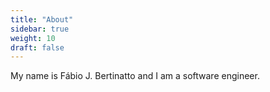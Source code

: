```yaml
---
title: "About"
sidebar: true
weight: 10
draft: false
---
```


My name is Fábio J. Bertinatto and I am a software engineer.

